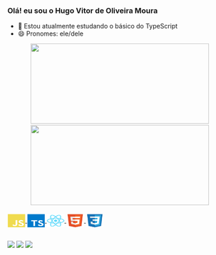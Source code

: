 ### Olá! eu sou o Hugo Vitor de Oliveira Moura

- 🌱 Estou atualmente estudando o básico do TypeScript
- 😄 Pronomes: ele/dele

<div align="center">
  <a href="https://github.com/HugoVitorOliveira">
  <img height="180em" width= "400em" src="https://github-readme-stats.vercel.app/api?username=HugoVitorOliveira&show_icons=true&theme=tokyonight&include_all_commits=true&count_private=true"/>
  <img height="180em" width= "400em" src="https://github-readme-stats.vercel.app/api/top-langs/?username=HugoVitorOliveira&layout=compact&langs_count=6&theme=tokyonight"/>
  </div>
  
  <div style="display: inline_block"><br>
  <img align="center" alt="Rafa-Js" height="30" width="40" src="https://raw.githubusercontent.com/devicons/devicon/master/icons/javascript/javascript-plain.svg">
  <img align="center" alt="Rafa-Ts" height="30" width="40" src="https://raw.githubusercontent.com/devicons/devicon/master/icons/typescript/typescript-plain.svg">
  <img align="center" alt="Rafa-React" height="30" width="40" src="https://raw.githubusercontent.com/devicons/devicon/master/icons/react/react-original.svg">
  <img align="center" alt="Rafa-HTML" height="30" width="40" src="https://raw.githubusercontent.com/devicons/devicon/master/icons/html5/html5-original.svg">
  <img align="center" alt="Rafa-CSS" height="30" width="40" src="https://raw.githubusercontent.com/devicons/devicon/master/icons/css3/css3-original.svg">
  </div>
  
  ##
  
  <div> 
  <a href="https://instagram.com/hugo_txg/" target="_blank"><img src="https://img.shields.io/badge/-Instagram-%23E4405F?style=for-the-badge&logo=instagram&logoColor=white" target="_blank"></a>
  <a href = "mailto:contatohugovitoroliveira@gmail.com"><img src="https://img.shields.io/badge/-Gmail-%23333?style=for-the-badge&logo=gmail&logoColor=white" target="_blank"></a>
  <a href="https://www.linkedin.com/in/hugo-vitor-de-oliveira-moura-14864a232
" target="_blank"><img src="https://img.shields.io/badge/-LinkedIn-%230077B5?style=for-the-badge&logo=linkedin&logoColor=white" target="_blank"></a> 
</div>


